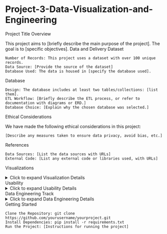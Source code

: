 # Project-3-Data-Visualization-and-Engineering 

Project Title
Overview

This project aims to [briefly describe the main purpose of the project]. The goal is to [specific objectives].
Data and Delivery
Dataset

    Number of Records: This project uses a dataset with over 100 unique records.
    Data Source: [Provide the source of the dataset]
    Database Used: The data is housed in [specify the database used].

Database

    Design: The database includes at least two tables/collections: [list them].
    ETL Workflow: [Briefly describe the ETL process, or refer to documentation with diagrams or ERD.]
    Database Choice: [Explain why the chosen database was selected.]

Ethical Considerations

We have made the following ethical considerations in this project:

    [Describe any measures taken to ensure data privacy, avoid bias, etc.]

References

    Data Sources: [List the data sources with URLs]
    External Code: [List any external code or libraries used, with URLs]

Visualizations
<details> <summary>Click to expand Visualization Details</summary>
Views

The project includes at least three unique visualizations:

    [Description of Visualization 1]
    [Description of Visualization 2]
    [Description of Visualization 3]

Presentation

    Clarity: The visualizations are designed to be clear and digestible.
    Interpretability: The data story is crafted to be easily interpretable for users of all levels.

</details>
Usability
<details> <summary>Click to expand Usability Details</summary>
Running the Project

    Execution: The script/notebook/webpage runs without errors. [Provide basic instructions if necessary.]

Libraries

    Additional Libraries: We used [name of the library] which was not covered in class.

User Interaction

    Features: [Describe user interaction features, e.g., "The project includes HTML dropdowns for dynamic data filtering in JavaScript visualizations."]

</details>
Data Engineering Track
<details> <summary>Click to expand Data Engineering Details</summary>
Database Design

    ETL Workflows: [Briefly describe the ETL workflows]
    Data Transformation: The dataset was transformed by [describe the transformation process].
    Database: [Name the database]
    Tables/Collections: The database has the following tables/collections: [list them]
    Documentation: [Link or describe the ETL workflow and database design documentation]

Data and Delivery

    Record Count: The database contains at least 100 unique records.
    Additional Library: [Name of the additional data engineering library used]
    Data Reading: Data can be read and displayed using [Pandas DataFrame/Flask API/Other method]. [Include instructions or code snippets if relevant]

</details>
Getting Started

    Clone the Repository: git clone https://github.com/yourusername/yourproject.git
    Install Dependencies: pip install -r requirements.txt
    Run the Project: [Instructions for running the project]
